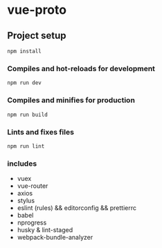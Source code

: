 # vue-proto

## Project setup
```
npm install
```

### Compiles and hot-reloads for development
```
npm run dev
```

### Compiles and minifies for production
```
npm run build
```

### Lints and fixes files
```
npm run lint
```

### includes

 - vuex
 - vue-router
 - axios
 - stylus
 - eslint (rules) && editorconfig && prettierrc
 - babel
 - nprogress
 - husky & lint-staged
 - webpack-bundle-analyzer
